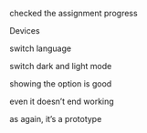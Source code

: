 checked the assignment progress

Devices

switch language

switch dark and light mode

showing the option is good

even it doesn’t end working

as again, it’s a prototype